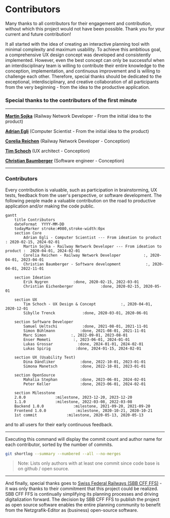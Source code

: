 # Contributors

Many thanks to all contributors for their engagement and contribution, without which this project
would not have been possible. Thank you for your current and future contribution!

It all started with the idea of creating an interactive planning tool with minimal complexity and
maximum usability. To achieve this ambitious goal, a comprehensive UX design concept was developed
and consistently implemented. However, even the best concept can only be successful when an
interdisciplinary team is willing to contribute their entire knowledge to the conception,
implementation, and continuous improvement and is willing to challenge each other. Therefore,
special thanks should be dedicated to the exceptional, interdisciplinary, and creative collaboration
of all participants from the very beginning - from the idea to the productive application.

### Special thanks to the contributors of the first minute

---

**[Martin Sojka](https://www.linkedin.com/in/martin-sojka-360229143)** (Railway Network Developer - From the initial idea to the product)

**[Adrian Egli](https://github.com/aiAdrian)** (Computer Scientist - From the initial idea to the product)

**[Corelia Reichen](https://www.linkedin.com/in/corelia-reichen-b4237227)** (Railway Network Developer - Conception)

**[Tim Schoch](https://timschoch.com/)** (UX architect - Conception)

**[Christian Baumberger](https://github.com/christianbaumberger)** (Software engineer - Conception)

---

### Contributors

Every contribution is valuable, such as participation in brainstorming, UX tests, feedback from the
user's perspective, or software development. The following people made a valuable contribution on
the road to productive application and/or making the code public.

```mermaid
gantt
    title Contributors
    dateFormat  YYYY-MM-DD
    todayMarker stroke:#080,stroke-width:0px
    section Core
        Adrian Egli - Computer Scientist --- From ideation to product          : 2020-02-15, 2024-02-01
        Martin Sojka - Railway Network Developer --- From ideation to product :  2020-04-01, 2024-02-01
        Corelia Reichen - Railway Network Developer          :, 2020-04-01, 2023-04-01
        Christian Baumberger - Software development           :, 2020-04-01, 2022-11-01
    
    section Ideation 
        Erik Nygren           :done, 2020-02-15, 2022-03-01
        Christian Eichenberger            :done, 2020-02-15, 2020-05-01
    
    section UX 
        Tim Schoch - UX Design & Concept           :, 2020-04-01, 2020-12-01
        Sibylle Trenck            :done, 2020-03-01, 2020-06-01 

    section Software Developer
        Samuel Ueltschi           :done, 2021-08-01, 2021-11-01
        Simon Bühlmann           :done, 2021-08-01, 2021-11-01
        Marc Simon           :, 2022-09-01, 2023-08-01
        Enser Memeti          :, 2023-06-01, 2024-01-01
        Lukas Grossar           :done, 2024-01-01, 2024-02-01
        Lukas Spirig           :done, 2024-01-15, 2024-02-01

    section UX (Usability Test)
        Dina Dändliker           :done, 2022-10-01, 2023-01-01
        Simona Manetsch          :done, 2022-10-01, 2023-01-01  
    
    section OpenSource
        Mahalia Stephan          :done, 2023-06-01, 2024-02-01
        Peter Keller             :done, 2023-06-01, 2024-02-01
        
    section Milesstone
    2.0.0             :milestone, 2023-12-20, 2023-12-20
    1.1.0             :milestone, 2022-03-08, 2022-03-08
    Backend 1.0.0             :milestone, 2021-09-20, 2021-09-20
    Frontend 1.0.0             :milestone, 2020-10-21, 2020-10-21
    1st commit             :milestone, 2020-05-13, 2020-05-13
```

and to all users for their early continuous feedback.

---

Executing this command will display the commit count and author name for each contributor, sorted by
the number of commits.

```bash
git shortlog --summary --numbered --all --no-merges
```

> Note: Lists only authors with at least one commit since code base is on github / open source.

---

And finally, special thanks goes to [Swiss Federal Railways (SBB CFF FFS)](https://www.sbb.ch) - it
was only thanks to their commitment that this project could be realized. SBB CFF FFS is continually
simplifying its planning processes and driving digitalization forward. The decision by SBB CFF FFS
to publish the project as open source software enables the entire planning community to benefit from
the Netzgrafik-Editor as (business) open-source software.
